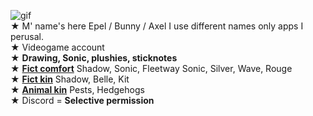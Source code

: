 ![gif](https://media.discordapp.net/attachments/1122897478774161441/1230927327337123910/ezgif.com-animated-gif-maker.gif?ex=66351968&is=6622a468&hm=22308fac012d7424ffe6d36d0da56109b24cf91f0e89108b30b84c46e53c8f79&)
\
★ M' name's here Epel / Bunny / Axel I use different names only apps I perusal.
\
★ Videogame account
\
★ **Drawing, Sonic, plushies, sticknotes**
\
★ [**Fict comfort**](!) Shadow, Sonic, Fleetway Sonic, Silver, Wave, Rouge
\
★ [**Fict kin**](!) Shadow, Belle, Kit
\
★ [**Animal kin**](!) Pests, Hedgehogs
\
★ Discord = **Selective permission**
